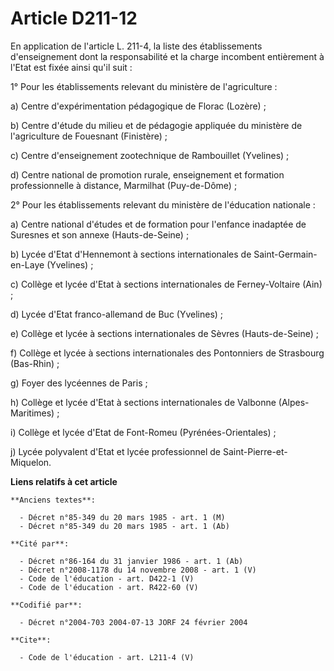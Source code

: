 # Article D211-12

En application de l'article L. 211-4, la liste des établissements d'enseignement dont la responsabilité et la charge
incombent entièrement à l'Etat est fixée ainsi qu'il suit :

1° Pour les établissements relevant du ministère de l'agriculture :

a) Centre d'expérimentation pédagogique de Florac (Lozère) ;

b) Centre d'étude du milieu et de pédagogie appliquée du ministère de l'agriculture de Fouesnant (Finistère) ;

c) Centre d'enseignement zootechnique de Rambouillet (Yvelines) ;

d) Centre national de promotion rurale, enseignement et formation professionnelle à distance, Marmilhat (Puy-de-Dôme) ;

2° Pour les établissements relevant du ministère de l'éducation nationale :

a) Centre national d'études et de formation pour l'enfance inadaptée de Suresnes et son annexe (Hauts-de-Seine) ;

b) Lycée d'Etat d'Hennemont à sections internationales de Saint-Germain-en-Laye (Yvelines) ;

c) Collège et lycée d'Etat à sections internationales de Ferney-Voltaire (Ain) ;

d) Lycée d'Etat franco-allemand de Buc (Yvelines) ;

e) Collège et lycée à sections internationales de Sèvres (Hauts-de-Seine) ;

f) Collège et lycée à sections internationales des Pontonniers de Strasbourg (Bas-Rhin) ;

g) Foyer des lycéennes de Paris ;

h) Collège et lycée d'Etat à sections internationales de Valbonne (Alpes-Maritimes) ;

i) Collège et lycée d'Etat de Font-Romeu (Pyrénées-Orientales) ;

j) Lycée polyvalent d'Etat et lycée professionnel de Saint-Pierre-et-Miquelon.

**Liens relatifs à cet article**

	**Anciens textes**:

	  - Décret n°85-349 du 20 mars 1985 - art. 1 (M)
	  - Décret n°85-349 du 20 mars 1985 - art. 1 (Ab)

	**Cité par**:

	  - Décret n°86-164 du 31 janvier 1986 - art. 1 (Ab)
	  - Décret n°2008-1178 du 14 novembre 2008 - art. 1 (V)
	  - Code de l'éducation - art. D422-1 (V)
	  - Code de l'éducation - art. R422-60 (V)

	**Codifié par**:

	  - Décret n°2004-703 2004-07-13 JORF 24 février 2004

	**Cite**:

	  - Code de l'éducation - art. L211-4 (V)
